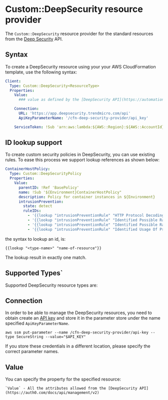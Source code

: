 # Custom::DeepSecurity resource provider
The `Custom::DeepSecurity` resource provider for the standard resources from the [Deep Security](https://automation.deepsecurity.trendmicro.com/) API.

## Syntax
To create a DeepSecurity resource using your your AWS CloudFormation template, use the following syntax:

```yaml
Client:
  Type: Custom::DeepSecurity<ResourceType> 
  Properties:
    Value:
      ### value as defined by the [DeepSecurity API](https://automation.deepsecurity.trendmicro.com/article/11_3/api-reference)

    Connection:
      URL: 'https://app.deepsecurity.trendmicro.com/api'
      ApiKeyParameterName: '/cfn-deep-security-provider/api_key'

    ServiceToken: !Sub 'arn:aws:lambda:${AWS::Region}:${AWS::AccountId}:function:cfn-deep-security-provider'
```

## ID lookup support
To create custom security policies in DeepSecurity, you can use existing rules. To ease this process we support lookup references as shown below:

```yaml
ContainerHostPolicy:
  Type: Custom::DeepSecurityPolicy
  Properties:
    Value:
      parentID: !Ref 'BasePolicy'
      name: !Sub '${Environment}ContainerHostPolicy"
      description: Policy for container instances in ${Environment}
      intrusionPrevention:
        state: detect
        ruleIDs:
          - '{{lookup "intrusionPreventionRule" "HTTP Protocol Decoding"}}'
          - '{{lookup "intrusionPreventionRule" "Identified Possible Ransomware File Rename Activity Over Network Share"}}'
          - '{{lookup "intrusionPreventionRule" "Identified Possible Ransomware File Extension Rename Activity Over Network Share"}}'
          - '{{lookup "intrusionPreventionRule" "Identified Usage Of PsExec Command Line Tool"}}'
```

the syntax to lookup an id, is:

```
{{lookup "<type-name>" "name-of-resource"}}
```
The lookup result in exactly one match.
## Supported Types`
Supported DeepSecurity resource types are:

## Connection
In order to be able to manage the DeepSecurity resources, you need to obtain create an [API key](https://help.deepsecurity.trendmicro.com/create-api-key.html) and 
store it in the parameter store  under the name specified `ApiKeyParameterName`.

```
aws ssm put-parameter --name /cfn-deep-security-provider/api-key --type SecureString --value="$API_KEY"
```
If you store these credentials in a different location, please specify the correct parameter names.

## Value
You can specify the property for the specified resource:

    `Value` - All the attributes allowed from the [DeepSecurity API](https://auth0.com/docs/api/management/v2)


